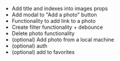 - Add title and indexes into images props
- Add modal to "Add a photo" button 
- Functionality to add link to a photo
- Create filter functionality + debounce
- Delete photo functionality
- (optional) Add photo from a local machine
- (optional) auth
- (optional) add to favorites

